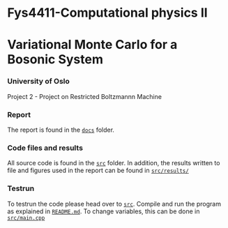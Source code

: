 # Fys4411-Computational physics II
# Variational Monte Carlo for a Bosonic System
### University of Oslo

Project 2 - Project on Restricted Boltzmannn Machine

### Report
The report is found in the [`docs`](https://github.com/philipkarim/Restricted-Boltzmann-Machine--Fys4411/tree/main/docs) folder.

### Code files and results
All source code is found in the [`src`](https://github.com/philipkarim/Restricted-Boltzmann-Machine--Fys4411/tree/main/src) folder. In addition, the results written to file and figures used in the report can be found in [`src/results/`](https://github.com/philipkarim/Restricted-Boltzmann-Machine--Fys4411/tree/main/src/Results)

### Testrun
To testrun the code please head over to [`src`](https://github.com/philipkarim/Restricted-Boltzmann-Machine--Fys4411/tree/main/src). Compile and run the program as explained in [`README.md`](https://github.com/philipkarim/Restricted-Boltzmann-Machine--Fys4411/blob/main/src/README.md). To change variables, this can be done in [`src/main.cpp`](https://github.com/philipkarim/Restricted-Boltzmann-Machine--Fys4411/blob/main/src/main.cpp)
